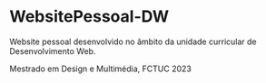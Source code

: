 # WebsitePessoal-DW

Website pessoal desenvolvido no âmbito da unidade curricular de Desenvolvimento Web.

Mestrado em Design e Multimédia, FCTUC 2023
